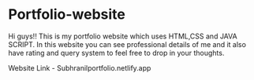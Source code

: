 # Portfolio-website

Hi guys!! This is my portfolio website which uses HTML,CSS and JAVA SCRIPT.
In this website you can see professional details of me and it also have rating and query system to feel free to drop in your thoughts.

Website Link - Subhranilportfolio.netlify.app

